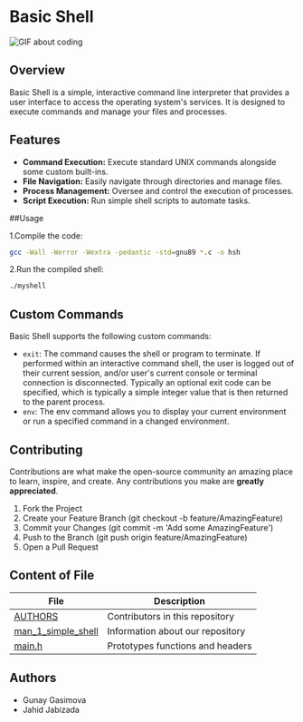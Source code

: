 # Basic Shell
![GIF about coding](https://i.gifer.com/YnA.gif)

## Overview
Basic Shell is a simple, interactive command line interpreter that provides a user interface to access the operating system's services. It is designed to execute commands and manage your files and processes.

## Features
- **Command Execution:** Execute standard UNIX commands alongside some custom built-ins.
- **File Navigation:** Easily navigate through directories and manage files.
- **Process Management:** Oversee and control the execution of processes.
- **Script Execution:** Run simple shell scripts to automate tasks.

##Usage

1.Compile the code:
```bash
gcc -Wall -Werror -Wextra -pedantic -std=gnu89 *.c -o hsh
```

2.Run the compiled shell:
```bash
./myshell
```

## Custom Commands

Basic Shell supports the following custom commands:

- `exit`: The command causes the shell or program to terminate. If performed within an interactive command shell, the user is logged out of their current session, and/or user's current console or terminal connection is disconnected. Typically an optional exit code can be specified, which is typically a simple integer value that is then returned to the parent process.
- `env`: The env command allows you to display your current environment or run a specified command in a changed environment.

## Contributing

Contributions are what make the open-source community an amazing place to learn, inspire, and create. Any contributions you make are **greatly appreciated**.

1. Fork the Project
1. Create your Feature Branch (git checkout -b feature/AmazingFeature)
1. Commit your Changes (git commit -m 'Add some AmazingFeature')
1. Push to the Branch (git push origin feature/AmazingFeature)
1. Open a Pull Request

## Content of File

|  File          | Description                                       |
|----------------|---------------------------------------------------|
| [AUTHORS](https://github.com/LCahid/holbertonschool-simple_shell/blob/main/AUTHORS)           | Contributors in this repository                                 |
| [man_1_simple_shell](https://github.com/LCahid/holbertonschool-simple_shell/blob/main/man_1_simple_shell)           | Information about our repository                          |
| [main.h](https://github.com/LCahid/holbertonschool-simple_shell/blob/main/main.h)         | Prototypes functions and headers                          |

## Authors

- Gunay Gasimova
- Jahid Jabizada
